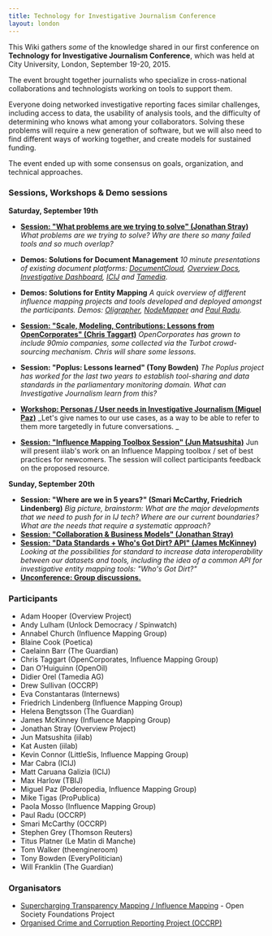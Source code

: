 ```yaml
---
title: Technology for Investigative Journalism Conference
layout: london
---
```


This Wiki gathers *some* of the knowledge shared in our first conference on **Technology for Investigative Journalism Conference**, which was held at City University, London, September 19-20, 2015. 

The event brought together journalists who specialize in cross-national collaborations and technologists working on tools to support them.

Everyone doing networked investigative reporting faces similar challenges, including access to data, the usability of analysis tools, and the difficulty of determining who knows what among your collaborators. Solving these problems will require a new generation of software, but we will also need to find different ways of working together, and create models for sustained funding. 

The event ended up with some consensus on goals, organization, and technical approaches.

### Sessions, Workshops & Demo sessions

**Saturday, September 19th**

* [**Session: "What problems are we trying to solve" (Jonathan Stray)**](what_problem_are_we_solving.html)
_What problems are we trying to solve? Why are there so many failed tools and so much overlap?_

* **Demos: Solutions for Document Management**
_10 minute presentations of existing document platforms: [DocumentCloud](documentcloud.html), [Overview Docs](overview.html), [Investigative Dashboard](investigative_dashboard.html), [ICIJ](icij_leak_refinery.html) and [Tamedia](tamedia.html)._

* **Demos: Solutions for Entity Mapping**
_A quick overview of different influence mapping projects and tools developed and deployed amongst the participants. Demos: [Oligrapher](oligrapher.html), [NodeMapper](nodemapper.html) and [Paul Radu](future_crime.html)._

* **[Session: "Scale, Modeling, Contributions: Lessons from OpenCorporates" (Chris Taggart)](lessons_from_opencorporates.html)**
_OpenCorporates has grown to include 90mio companies, some collected via the Turbot crowd-sourcing mechanism. Chris will share some lessons._

* **Session: "Poplus: Lessons learned" (Tony Bowden)**
_The Poplus project has worked for the last two years to establish tool-sharing and data standards in the parliamentary monitoring domain. What can Investigative Journalism learn from this?_

* [**Workshop: Personas / User needs in Investigative Journalism (Miguel Paz)**](user_needs.html)
_Let's give names to our use cases, as a way to be able to refer to them more targetedly in future conversations. _

* [**Session: "Influence Mapping Toolbox Session" (Jun Matsushita)**](toolbox.html)
Jun will present iilab's work on an Influence Mapping toolbox / set of best practices for newcomers. The session will collect participants feedback on the proposed resource. 

**Sunday, September 20th**

* **Session: "Where are we in 5 years?" (Smari McCarthy, Friedrich Lindenberg)**
_Big picture, brainstorm: What are the major developments that we need to push for in IJ tech? Where are our current boundaries? What are the needs that require a systematic approach?_
* [**Session: "Collaboration & Business Models" (Jonathan Stray)**](collaboration_business_models.html)
* [**Session: "Data Standards + Who's Got Dirt? API" (James McKinney)**](data_standards.html)
_Looking at the possibilities for standard to increase data interoperability between our datasets and tools, including the idea of a common API for investigative entity mapping tools: "Who's Got Dirt?"_
* [**Unconference: Group discussions.**](unconference.html)

### Participants

* Adam Hooper (Overview Project)
* Andy Lulham (Unlock Democracy / Spinwatch)
* Annabel Church (Influence Mapping Group)
* Blaine Cook (Poetica)
* Caelainn Barr (The Guardian)
* Chris Taggart (OpenCorporates, Influence Mapping Group)
* Dan O'Huiguinn (OpenOil)
* Didier Orel (Tamedia AG)
* Drew Sullivan (OCCRP)
* Eva Constantaras (Internews)
* Friedrich Lindenberg (Influence Mapping Group)
* Helena Bengtsson (The Guardian)
* James McKinney (Influence Mapping Group)
* Jonathan Stray (Overview Project)
* Jun Matsushita (iilab)
* Kat Austen (iilab)
* Kevin Connor (LittleSis, Influence Mapping Group)
* Mar Cabra (ICIJ)
* Matt Caruana Galizia (ICIJ)
* Max Harlow (TBIJ)
* Miguel Paz (Poderopedia, Influence Mapping Group)
* Mike Tigas (ProPublica)
* Paola Mosso (Influence Mapping Group)
* Paul Radu (OCCRP)
* Smari McCarthy (OCCRP)
* Stephen Grey (Thomson Reuters)
* Titus Platner (Le Matin di Manche)
* Tom Walker (theengineroom)
* Tony Bowden (EveryPolitician)
* Will Franklin (The Guardian)

### Organisators

* [Supercharging Transparency Mapping / Influence Mapping](http://influencemapping.org/) - Open Society Foundations Project
* [Organised Crime and Corruption Reporting Project (OCCRP)](https://www.occrp.org/)
